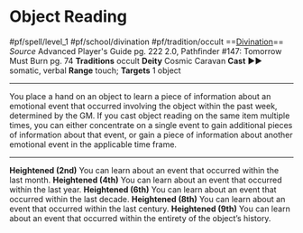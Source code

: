 # Object Reading
#pf/spell/level_1 #pf/school/divination #pf/tradition/occult
==[Divination](../../../Traits/Divination.md)==
*Source* Advanced Player's Guide pg. 222 2.0, Pathfinder #147: Tomorrow Must Burn pg. 74
**Traditions** occult
**Deity** Cosmic Caravan
**Cast** ►► somatic, verbal
**Range** touch; **Targets** 1 object

---
You place a hand on an object to learn a piece of information about an emotional event that occurred involving the object within the past week, determined by the GM. If you cast object reading on the same item multiple times, you can either concentrate on a single event to gain additional pieces of information about that event, or gain a piece of information about another emotional event in the applicable time frame.

<hr>

**Heightened (2nd)** You can learn about an event that occurred within the last month.
**Heightened (4th)** You can learn about an event that occurred within the last year.
**Heightened (6th)** You can learn about an event that occurred within the last decade.
**Heightened (8th)** You can learn about an event that occurred within the last century.
**Heightened (9th)** You can learn about an event that occurred within the entirety of the object’s history.
